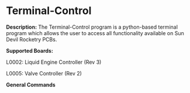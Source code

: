 <h1> Terminal-Control</h1>

<p><b>Description:</b> The Terminal-Control program is a python-based terminal program which allows
the user to access all functionality available on Sun Devil Rocketry PCBs.</p>

<p><b>Supported Boards:</b></p>
<p>
L0002: Liquid Engine Controller (Rev 3)

L0005: Valve Controller (Rev 2)
</p>

<p><b>General Commands</b></p>
